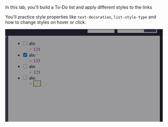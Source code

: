 In this lab, you'll build a To-Do list and apply different styles to the links

You'll practice style properties like `text-decoration`, `list-style-type` and how to change styles on hover or click.

![alt text](image.png)